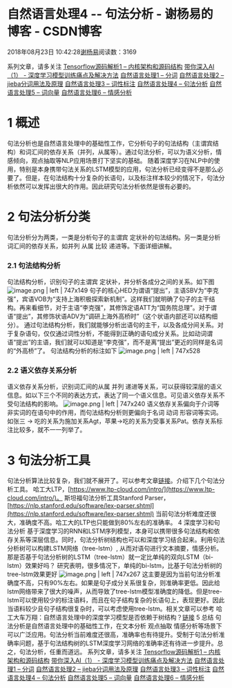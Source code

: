 
# 自然语言处理4 -- 句法分析 - 谢杨易的博客 - CSDN博客

2018年08月23日 10:42:28[谢杨易](https://me.csdn.net/u013510838)阅读数：3169


系列文章，请多关注
[Tensorflow源码解析1 – 内核架构和源码结构](https://blog.csdn.net/u013510838/article/details/84103503)
[带你深入AI（1） - 深度学习模型训练痛点及解决方法](https://blog.csdn.net/u013510838/article/details/79835563)
[自然语言处理1 – 分词](https://blog.csdn.net/u013510838/article/details/81673016)
[自然语言处理2 – jieba分词用法及原理](https://blog.csdn.net/u013510838/article/details/81738431)
[自然语言处理3 – 词性标注](https://blog.csdn.net/u013510838/article/details/81907121)
[自然语言处理4 – 句法分析](https://blog.csdn.net/u013510838/article/details/81976427)
[自然语言处理5 – 词向量](https://blog.csdn.net/u013510838/article/details/82108381)
[自然语言处理6 – 情感分析](https://blog.csdn.net/u013510838/article/details/82558797)
# 1 概述
句法分析也是自然语言处理中的基础性工作，它分析句子的句法结构（主谓宾结构）和词汇间的依存关系（并列，从属等）。通过句法分析，可以为语义分析，情感倾向，观点抽取等NLP应用场景打下坚实的基础。
随着深度学习在NLP中的使用，特别是本身携带句法关系的LSTM模型的应用，句法分析已经变得不是那么必要了。但是，在句法结构十分复杂的长语句，以及标注样本较少的情况下，句法分析依然可以发挥出很大的作用。因此研究句法分析依然是很有必要的。
# 2 句法分析分类
句法分析分为两类，一类是分析句子的主谓宾 定状补的句法结构。另一类是分析词汇间的依存关系，如并列 从属 比较 递进等。下面详细讲解。
### 2.1 句法结构分析
句法结构分析，识别句子的主谓宾 定状补，并分析各成分之间的关系。如下图
![image.png | left | 747x149](https://cdn.nlark.com/lark/0/2018/png/9304/1534987176570-e286ea8b-c459-4991-b3ae-999f003bf7e5.png)
句子的核心HED为谓语“提出”，主语SBV为“李克强”，宾语VOB为“支持上海积极探索新机制”。这样我们就明确了句子的主干结构。再来看细节，对于主语“李克强”，其修饰定语ATT为“国务院总理”。对于谓语“提出”，其修饰状语ADV为“调研上海外高桥时”（这个状语内部还可以结构细分）。
通过句法结构分析，我们就能够分析出语句的主干，以及各成分间关系。对于复杂语句，仅仅通过词性分析，不能得到正确的语句成分关系。比如动词谓语“提出”的主语，我们就可以知道是“李克强”，而不是离“提出”更近的同样是名词的“外高桥”了。
句法结构分析的标注如下
![image.png | left | 747x528](https://cdn.nlark.com/lark/0/2018/png/9304/1534987795139-76baed19-5c77-4bf2-8ba7-b82f3ecc0f86.png)
### 2.2 语义依存关系分析
语义依存关系分析，识别词汇间的从属 并列 递进等关系，可以获得较深层的语义信息。如以下三个不同的表达方式，表达了同一个语义信息。可见语义依存关系不受句法结构的影响。
![image.png | left | 747x240](https://cdn.nlark.com/lark/0/2018/png/9304/1534988144645-a4349e70-9a78-4e54-b8f0-6318bf39d22e.png)
语义依存关系偏向于介词等非实词的在语句中的作用，而句法结构分析则更偏向于名词 动词 形容词等实词。如张三 -> 吃的关系为施加关系Agt，苹果->吃的关系为受事关系Pat。依存关系标注比较多，就不一一列举了。
# 3 句法分析工具
句法分析算法比较复杂，我们就不展开了。可以参考文章[链接](https://blog.csdn.net/qq_28031525/article/details/79187080)。介绍下几个句法分析工具。
哈工大LTP，[https://www.ltp-cloud.com/intro/](https://www.ltp-cloud.com/intro/)。
斯坦福句法分析工具Stanford Parser，[https://nlp.stanford.edu/software/lex-parser.shtml](https://nlp.stanford.edu/software/lex-parser.shtml)
当前句法分析难度还很大，准确度不高。哈工大的LTP也只能做到80%左右的准确率。
4 深度学习和句法分析
基于深度学习的RNN和LSTM序列模型，本身可以携带很多句法结构和依存关系等深层信息。同时，句法分析树结构也可以和深度学习结合起来。利用句法分析树可以构建LSTM网络（tree-lstm）, 从而对语句进行文本摘要，情感分析。那是否基于句法分析树的LSTM（tree-lstm）就一定比单纯的双向LSTM（bi-lstm）效果好吗？
研究表明，很多情况下，单纯的bi-lstm，比基于句法分析树的tree-lstm效果更好
![image.png | left | 747x267](https://cdn.nlark.com/lark/0/2018/png/9304/1534989598313-a8d06eb0-a2e0-4e0a-8647-4bd06b05cd0c.png)
这主要是因为当前句法分析准确度不高，只有90%左右。如果是句子成分关系很复杂，则准确率更低。因此给lstm网络带来了很大的噪声，从而导致了tree-lstm模型准确度的降低。但是tree-lstm可以使用较少的标注语料，而且在句子结构复杂的长语句上，表现更好。因此当语料较少且句子结构很复杂时，可以考虑使用tree-lstm。相关文章可以参考 哈工大车万翔：自然语言处理中的深度学习模型是否依赖于树结构？[链接](https://mp.weixin.qq.com/s?__biz=MzIxMjAzNDY5Mg==&mid=209300177&idx=1&sn=4d24467ee27da15ae05effaa0ded9332&scene=2&srcid=1015LyJAMxAtArMzdyKyIRHh&from=timeline&isappinstalled=0#rd)
5 总结
句法分析是自然语言处理中的基础性工作，在文本分析 观点抽取 情感分析等场景下可以广泛应用。句法分析当前难度还很高，准确率也有待提升。受制于句法分析准确率问题，基于句法结构树的LSTM深度学习网络的准确率还有待进一步提升。总之，句法分析，任重而道远。
系列文章，请多关注
[Tensorflow源码解析1 – 内核架构和源码结构](https://blog.csdn.net/u013510838/article/details/84103503)
[带你深入AI（1） - 深度学习模型训练痛点及解决方法](https://blog.csdn.net/u013510838/article/details/79835563)
[自然语言处理1 – 分词](https://blog.csdn.net/u013510838/article/details/81673016)
[自然语言处理2 – jieba分词用法及原理](https://blog.csdn.net/u013510838/article/details/81738431)
[自然语言处理3 – 词性标注](https://blog.csdn.net/u013510838/article/details/81907121)
[自然语言处理4 – 句法分析](https://blog.csdn.net/u013510838/article/details/81976427)
[自然语言处理5 – 词向量](https://blog.csdn.net/u013510838/article/details/82108381)
[自然语言处理6 – 情感分析](https://blog.csdn.net/u013510838/article/details/82558797)

